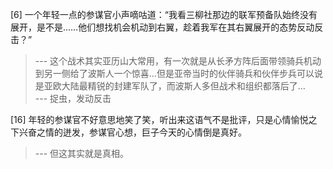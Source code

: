 
[6] 一个年轻一点的参谋官小声嘀咕道：“我看三柳社那边的联军预备队始终没有展开，是不是……他们想找机会机动到右翼，趁着我军在其右翼展开的态势反动反击？”
>--- 这个战术其实亚历山大常用，有一次就是从长矛方阵后面带领骑兵机动到另一侧给了波斯人一个惊喜…但是亚帝当时的伙伴骑兵和伙伴步兵可以说是亚欧大陆最精锐的封建军队了，而波斯人多但战术和组织都落后了…<br>
>--- 捉虫，发动反击<br>

[16] 年轻的参谋官不好意思地笑了笑，听出来这语气不是批评，只是心情愉悦之下兴奋之情的迸发，参谋官心想，巨子今天的心情倒是真好。
>--- 但这其实就是真相。<br>
